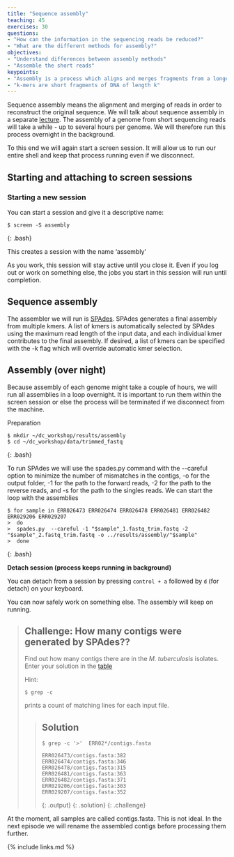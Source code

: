 ```yaml
---
title: "Sequence assembly"
teaching: 45
exercises: 30
questions:
- "How can the information in the sequencing reads be reduced?"
- "What are the different methods for assembly?"
objectives:
- "Understand differences between assembly methods"
- "Assemble the short reads"
keypoints:
- "Assembly is a process which aligns and merges fragments from a longer DNA sequence in order to reconstruct the original sequence."
- "k-mers are short fragments of DNA of length k"
---
```


Sequence assembly means the alignment and merging of reads in order to reconstruct the original sequence. We will talk about sequence assembly in a separate [lecture](https://www.dropbox.com/s/89x5wrdzigegr6q/Assembly%20introduction%202018.pptx?dl=0). The assembly of a genome from short sequencing reads will take a while - up to several hours per genome. We will therefore run this process overnight in the background. 

To this end we will again start a screen session. It will allow us to run our entire shell and keep that process running even if we disconnect.

## Starting and attaching to screen sessions

### Starting a new session

You can start a session and give it a descriptive name:

~~~
$ screen -S assembly
~~~
{: .bash}

This creates a session with the name ‘assembly’

As you work, this session will stay active until you close it. Even if you log out or work on something else, the jobs you start in this session will run until completion.


## Sequence assembly

The assembler we will run is [SPAdes](http://cab.spbu.ru/software/spades/). SPAdes generates a final assembly from multiple kmers. A list of kmers is automatically selected by SPAdes using the maximum read length of the input data, and each individual kmer contributes to the final assembly. If desired, a list of kmers can be specified with the -k flag which will override automatic kmer selection.


## Assembly (over night)

Because assembly of each genome might take a couple of hours, we will run all assemblies in a loop overnight. It is important to run them within the screen session or else the process will be terminated if we disconnect from the machine. 

Preparation
~~~
$ mkdir ~/dc_workshop/results/assembly
$ cd ~/dc_workshop/data/trimmed_fastq
~~~
{: .bash}

To run SPAdes we will use the spades.py command with the --careful option to minimize the number of mismatches in the contigs, -o for the output folder, -1 for the path to the forward reads, -2 for the path to the reverse reads, and -s for the path to the singles reads. We can start the loop with the assemblies

~~~
$ for sample in ERR026473 ERR026474 ERR026478 ERR026481 ERR026482 ERR029206 ERR029207
>  do
>  spades.py  --careful -1 "$sample"_1.fastq_trim.fastq -2 "$sample"_2.fastq_trim.fastq -o ../results/assembly/"$sample"
>  done
~~~
{: .bash}

**Detach session (process keeps running in background)**

You can detach from a session by pressing `control + a` followed by `d` (for detach) on your keyboard. 

You can now safely work on something else. The assembly will keep on running.


> ## Challenge: How many contigs were generated by SPAdes??
>
> Find out how many contigs there are in the *M. tuberculosis* isolates. Enter your solution in the
> [table](https://docs.google.com/spreadsheets/d/1xjiliy_USyMwiyzEgWhpn8_109F7Z3jPM_f7Jp-lOb8/edit?usp=sharing)
>
> Hint:
> ~~~
> $ grep -c
> ~~~
> prints a count of matching lines for each input file.
> 
> > ## Solution
> >
> > 
> > ~~~
> > $ grep -c '>'  ERR02*/contigs.fasta
> > 
> > ERR026473/contigs.fasta:382
> > ERR026474/contigs.fasta:346
> > ERR026478/contigs.fasta:315
> > ERR026481/contigs.fasta:363
> > ERR026482/contigs.fasta:371
> > ERR029206/contigs.fasta:303
> > ERR029207/contigs.fasta:352
> > ~~~
> > {: .output}
> {: .solution}
{: .challenge}


At the moment, all samples are called contigs.fasta. This is not ideal. In the next episode we will rename the assembled contigs before processing them further.


{% include links.md %}
